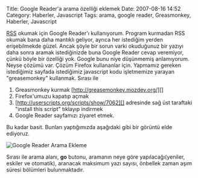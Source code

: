 Title: Google Reader&#039;a arama özelliği eklemek
Date: 2007-08-16 14:52
Category: Haberler, Javascript
Tags: arama, google reader, Greasmonkey, Haberler, Javascript

[RSS][] okumak için Google Reader'ı kullanıyorum. Program kurmadan RSS
okumak bana daha mantıklı geliyor, ayrıca her istediğim yerden
erişebilmekde güzel. Ancak şöyle bir sorun varki okuduğunuz bir yazıyı
daha sonra aramak istediğinizde buna Google Reader cevap veremiyor,
çünkü böyle bir özelliği yok. Google bunu niye düşünmemiş anlamıyorum.
Neyse çözümü var. Çözüm Firefox kullananlar için. Yapmamız gereken
istediğimiz sayfada istediğimiz javascript kodu işletmemize yarayan
"greasemonkey" kullanmak. Sırası ile

1.  Greasmonkey kurmak [http://greasemonkey.mozdev.org/][]
2.  Firefox'umuzu kapatıp açmak
3.  [http://userscripts.org/scripts/show/7062][] adresinde sağ üst
    taraftaki "install this script" tıklayıp indirmek
4.  Google Reader sayfamızı ziyaret etmek.

Bu kadar basit. Bunları yaptığımızda aşağıdaki gibi bir görüntü elde
ediyoruz.

![Google Reader Arama Ekleme][]

Sırası ile arama alanı, **go** butonu, aramanın neye göre
yapılacağı(yeniler, eskiler ve otomatik), aranacak maksimum yazı sayısı,
önbellek zaman aşım süresi bölümleri bulunmaktadır.

</p>

  [RSS]: http://tr.wikipedia.org/wiki/RSS
  [http://greasemonkey.mozdev.org/]: http://greasemonkey.mozdev.org/
  [http://userscripts.org/scripts/show/7062]: http://userscripts.org/scripts/show/7062
  [Google Reader Arama Ekleme]: http://www.fatihhayrioglu.com/wp-content/googlereader_arama.gif
